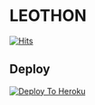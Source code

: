 
# LEOTHON
[![Hits](https://hits.seeyoufarm.com/api/count/incr/badge.svg?url=https%3A%2F%2Fgithub.com%2FMr-confused%2Fcatpack&count_bg=%2379C83D&title_bg=%23555555&icon=&icon_color=%23E7E7E7&title=hits&edge_flat=false)](https://github.com/JMTHON/RRRD7)



## Deploy
[![Deploy To Heroku](https://www.herokucdn.com/deploy/button.svg)](https://heroku.com/deploy?template=https://github.com/Leo-ilys/LeoPack)

## 
 
